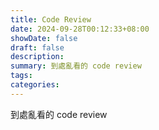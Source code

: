 ```yaml
---
title: Code Review
date: 2024-09-28T00:12:33+08:00
showDate: false
draft: false
description: 
summary: 到處亂看的 code review
tags: 
categories: 
---
```


到處亂看的 code review